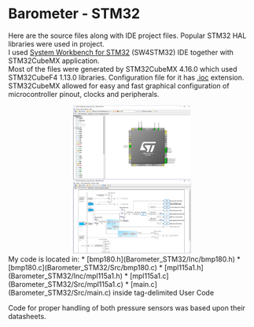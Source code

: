 # Barometer - STM32

Here are the source files along with IDE project files. Popular STM32 HAL libraries were used in project.  
I used [System Workbench for STM32](http://www.openstm32.org/System+Workbench+for+STM32) (SW4STM32) IDE together with STM32CubeMX application.  
Most of the files were generated by STM32CubeMX 4.16.0 which used STM32CubeF4 1.13.0 libraries. Configuration file for it has [.ioc](Barometer_STM32/Barometer_STM32.ioc) extension.  
STM32CubeMX allowed for easy and fast graphical configuration of microcontroller pinout, clocks and peripherals.
<div align="center"><img src="img/stm32cubemx.jpg" width="240"/></div>
My code is located in:
* [bmp180.h](Barometer_STM32/Inc/bmp180.h)
* [bmp180.c](Barometer_STM32/Src/bmp180.c)
* [mpl115a1.h](Barometer_STM32/Inc/mpl115a1.h)
* [mpl115a1.c](Barometer_STM32/Src/mpl115a1.c)
* [main.c](Barometer_STM32/Src/main.c) inside tag-delimited User Code

Code for proper handling of both pressure sensors was based upon their datasheets.
